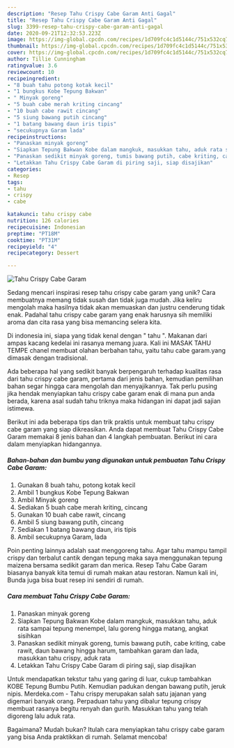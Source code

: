 ```yaml
---
description: "Resep Tahu Crispy Cabe Garam Anti Gagal"
title: "Resep Tahu Crispy Cabe Garam Anti Gagal"
slug: 3399-resep-tahu-crispy-cabe-garam-anti-gagal
date: 2020-09-21T12:32:53.223Z
image: https://img-global.cpcdn.com/recipes/1d709fc4c1d5144c/751x532cq70/tahu-crispy-cabe-garam-foto-resep-utama.jpg
thumbnail: https://img-global.cpcdn.com/recipes/1d709fc4c1d5144c/751x532cq70/tahu-crispy-cabe-garam-foto-resep-utama.jpg
cover: https://img-global.cpcdn.com/recipes/1d709fc4c1d5144c/751x532cq70/tahu-crispy-cabe-garam-foto-resep-utama.jpg
author: Tillie Cunningham
ratingvalue: 3.6
reviewcount: 10
recipeingredient:
- "8 buah tahu potong kotak kecil"
- "1 bungkus Kobe Tepung Bakwan"
- " Minyak goreng"
- "5 buah cabe merah kriting cincang"
- "10 buah cabe rawit cincang"
- "5 siung bawang putih cincang"
- "1 batang bawang daun iris tipis"
- "secukupnya Garam lada"
recipeinstructions:
- "Panaskan minyak goreng"
- "Siapkan Tepung Bakwan Kobe dalam mangkuk, masukkan tahu, aduk rata sampai tepung menempel, lalu goreng hingga matang, angkat sisihkan"
- "Panaskan sedikit minyak goreng, tumis bawang putih, cabe kriting, cabe rawit, daun bawang hingga harum, tambahkan garam dan lada, masukkan tahu crispy, aduk rata"
- "Letakkan Tahu Crispy Cabe Garam di piring saji, siap disajikan"
categories:
- Resep
tags:
- tahu
- crispy
- cabe

katakunci: tahu crispy cabe 
nutrition: 126 calories
recipecuisine: Indonesian
preptime: "PT18M"
cooktime: "PT31M"
recipeyield: "4"
recipecategory: Dessert

---
```



![Tahu Crispy Cabe Garam](https://img-global.cpcdn.com/recipes/1d709fc4c1d5144c/751x532cq70/tahu-crispy-cabe-garam-foto-resep-utama.jpg)

Sedang mencari inspirasi resep tahu crispy cabe garam yang unik? Cara membuatnya memang tidak susah dan tidak juga mudah. Jika keliru mengolah maka hasilnya tidak akan memuaskan dan justru cenderung tidak enak. Padahal tahu crispy cabe garam yang enak harusnya sih memiliki aroma dan cita rasa yang bisa memancing selera kita.

Di indonesia ini, siapa yang tidak kenal dengan &#34; tahu &#34;. Makanan dari ampas kacang kedelai ini rasanya memang juara. Kali ini MASAK TAHU TEMPE chanel membuat olahan berbahan tahu, yaitu tahu cabe garam.yang dimasak dengan tradisional.

Ada beberapa hal yang sedikit banyak berpengaruh terhadap kualitas rasa dari tahu crispy cabe garam, pertama dari jenis bahan, kemudian pemilihan bahan segar hingga cara mengolah dan menyajikannya. Tak perlu pusing jika hendak menyiapkan tahu crispy cabe garam enak di mana pun anda berada, karena asal sudah tahu triknya maka hidangan ini dapat jadi sajian istimewa.


Berikut ini ada beberapa tips dan trik praktis untuk membuat tahu crispy cabe garam yang siap dikreasikan. Anda dapat membuat Tahu Crispy Cabe Garam memakai 8 jenis bahan dan 4 langkah pembuatan. Berikut ini cara dalam menyiapkan hidangannya.

<!--inarticleads1-->

##### Bahan-bahan dan bumbu yang digunakan untuk pembuatan Tahu Crispy Cabe Garam:

1. Gunakan 8 buah tahu, potong kotak kecil
1. Ambil 1 bungkus Kobe Tepung Bakwan
1. Ambil  Minyak goreng
1. Sediakan 5 buah cabe merah kriting, cincang
1. Gunakan 10 buah cabe rawit, cincang
1. Ambil 5 siung bawang putih, cincang
1. Sediakan 1 batang bawang daun, iris tipis
1. Ambil secukupnya Garam, lada


Poin penting lainnya adalah saat menggoreng tahu. Agar tahu mampu tampil crispy dan terbalut cantik dengan tepung maka saya menggunakan tepung maizena bersama sedikit garam dan merica. Resep Tahu Cabe Garam biasanya banyak kita temui di rumah makan atau restoran. Namun kali ini, Bunda juga bisa buat resep ini sendiri di rumah. 

<!--inarticleads2-->

##### Cara membuat Tahu Crispy Cabe Garam:

1. Panaskan minyak goreng
1. Siapkan Tepung Bakwan Kobe dalam mangkuk, masukkan tahu, aduk rata sampai tepung menempel, lalu goreng hingga matang, angkat sisihkan
1. Panaskan sedikit minyak goreng, tumis bawang putih, cabe kriting, cabe rawit, daun bawang hingga harum, tambahkan garam dan lada, masukkan tahu crispy, aduk rata
1. Letakkan Tahu Crispy Cabe Garam di piring saji, siap disajikan


Untuk mendapatkan tekstur tahu yang garing di luar, cukup tambahkan KOBE Tepung Bumbu Putih. Kemudian padukan dengan bawang putih, jeruk nipis. Merdeka.com - Tahu crispy merupakan salah satu jajanan yang digemari banyak orang. Perpaduan tahu yang dibalur tepung crispy membuat rasanya begitu renyah dan gurih. Masukkan tahu yang telah digoreng lalu aduk rata. 

Bagaimana? Mudah bukan? Itulah cara menyiapkan tahu crispy cabe garam yang bisa Anda praktikkan di rumah. Selamat mencoba!
